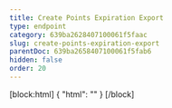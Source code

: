 ```yaml
---
title: Create Points Expiration Export
type: endpoint
category: 639ba2628407100061f5faac
slug: create-points-expiration-export
parentDoc: 639ba2658407100061f5fab6
hidden: false
order: 20
---
```

[block:html]
{
  "html": "<style>\n.LanguagePicker-divider { \n  display: none; }\n  \n[title=\"Toggle library\"] { \n  display: none; }\n</style>"
}
[/block]